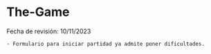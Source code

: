 # The-Game
Fecha de revisión: 10/11/2023

    - Formulario para iniciar partidad ya admite poner dificultades.